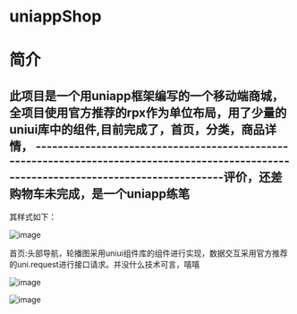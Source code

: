 # uniappShop
简介
=====

此项目是一个用uniapp框架编写的一个移动端商城，全项目使用官方推荐的rpx作为单位布局，用了少量的uniui库中的组件,目前完成了，首页，分类，商品详情，
----------------------------------------------------------------------------------------------------------------------------------------评价，还差购物车未完成，是一个uniapp练笔
-----------------------------------------


其样式如下：


![image](https://mmbiz.qpic.cn/mmbiz_jpg/lAf9YG0B3I7poe0dzr7If6HH2s6IznmL4LWFVUDPpiabUia0V66uAxORgZtZUOwdibMX4cjIKCBJWicJ3xjcxBgbCQ/640?wx_fmt=jpeg&tp=webp&wxfrom=5&wx_lazy=1&wx_co=1)

首页:头部导航，轮播图采用uniui组件库的组件进行实现，数据交互采用官方推荐的uni.request进行接口请求。并没什么技术可言，嘻嘻




![image](https://mmbiz.qpic.cn/mmbiz_jpg/lAf9YG0B3I7poe0dzr7If6HH2s6IznmL7ic2ArDlTZCcG5mbfScOyRmgCSh9k5MlicrziaIuDuLcXH33P23Zk9tNQ/640?wx_fmt=jpeg&tp=webp&wxfrom=5&wx_lazy=1&wx_co=1)





![image](https://mmbiz.qpic.cn/mmbiz_jpg/lAf9YG0B3I7poe0dzr7If6HH2s6IznmLSGzGGh99l92MpBDH5pqqAxr7a7evQtg0jIvQ6ia1z7QBavGQMNfFT5w/640?wx_fmt=jpeg&tp=webp&wxfrom=5&wx_lazy=1&wx_co=1)
